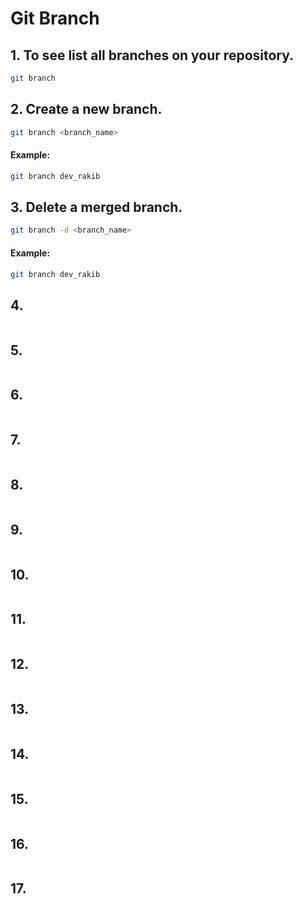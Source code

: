 # Git Branch 

## 1. To see list all branches on your repository.
```bash 
git branch
```



## 2. Create a new branch.
```bash 
git branch <branch_name>
```
#### Example:
```bash 
git branch dev_rakib
```



## 3. Delete a merged branch.
```bash 
git branch -d <branch_name>
```
#### Example:
```bash 
git branch dev_rakib
```



## 4.
```bash 

```



## 5.
```bash 

```



## 6.
```bash 

```



## 7.
```bash 

```



## 8.
```bash 

```



## 9.
```bash 

```



## 10.
```bash 

```



## 11.
```bash 

```



## 12.
```bash 

```



## 13.
```bash 

```



## 14.
```bash 

```



## 15.
```bash 

```



## 16.
```bash 

```



## 17.
```bash 

```



